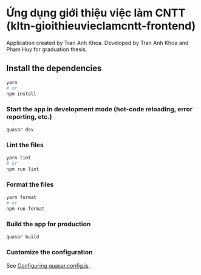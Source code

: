 # Ứng dụng giới thiệu việc làm CNTT (kltn-gioithieuvieclamcntt-frontend)

Application created by Tran Anh Khoa. Developed by Tran Anh Khoa and Pham Huy for graduation thesis.

## Install the dependencies
```bash
yarn
# or
npm install
```

### Start the app in development mode (hot-code reloading, error reporting, etc.)
```bash
quasar dev
```


### Lint the files
```bash
yarn lint
# or
npm run lint
```


### Format the files
```bash
yarn format
# or
npm run format
```



### Build the app for production
```bash
quasar build
```

### Customize the configuration
See [Configuring quasar.config.js](https://v2.quasar.dev/quasar-cli-vite/quasar-config-js).
